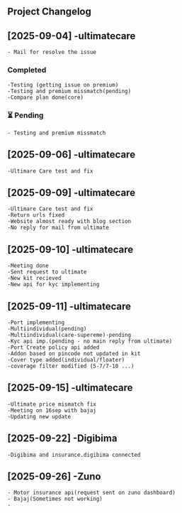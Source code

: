 ## Project Changelog

## [2025-09-04] -ultimatecare

    - Mail for resolve the issue

### Completed

    -Testing (getting issue on premium)
    -Testing and premium missmatch(pending)
    -Compare plan done(core)

### ⏳ Pending

    - Testing and premium missmatch

## [2025-09-06] -ultimatecare

    -Ultimare Care test and fix

## [2025-09-09] -ultimatecare

    -Ultimare Care test and fix
    -Return urls fixed
    -Website almost ready with blog section
    -No reply for mail from ultimate

## [2025-09-10] -ultimatecare

    -Meeting done
    -Sent request to ultimate
    -New kit recieved
    -New api for kyc implementing

## [2025-09-11] -ultimatecare
    -Port implementing
    -Multiindividual(pending)
    -Multiindividual(care-supereme)-pending
    -Kyc api imp.(pending - no main reply from ultimate)
    -Port Create policy api added
    -Addon based on pincode not updated in kit
    -Cover type added(individual/floater)
    -coverage filter modified (5-7/7-10 ...)
## [2025-09-15] -ultimatecare
    -Ultimate price mismatch fix
    -Meeting on 16sep with bajaj
    -Updating new update 

 ## [2025-09-22] -Digibima
    -Digibima and insurance.digibima connected


 ## [2025-09-26] -Zuno
    - Motor insurance api(request sent on zuno dashboard)
    - Bajaj(Sometimes not working)
    -